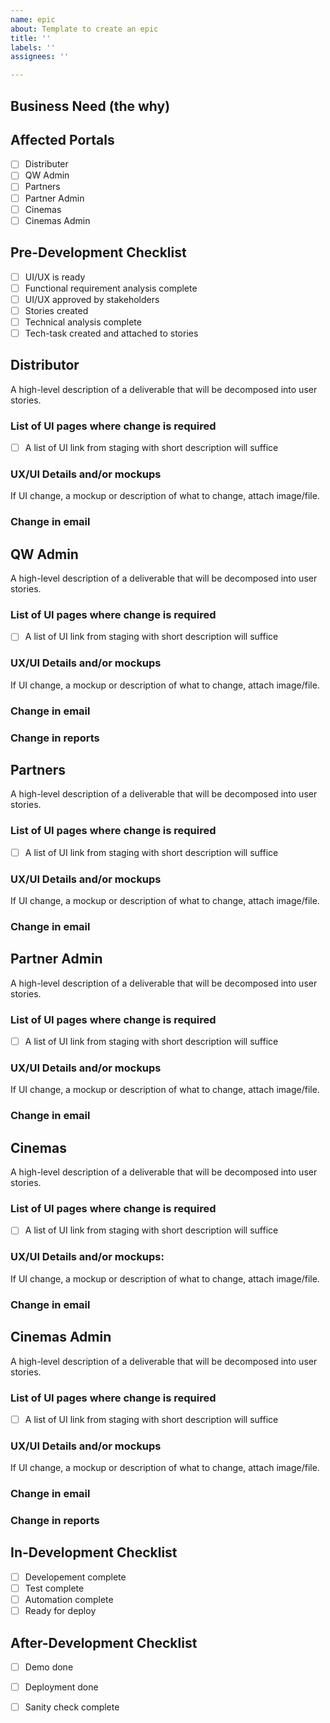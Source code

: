 ```yaml
---
name: epic
about: Template to create an epic
title: ''
labels: ''
assignees: ''

---
```


## Business Need (the why)

## Affected Portals
- [ ] Distributer
- [ ] QW Admin
- [ ] Partners
- [ ] Partner Admin
- [ ] Cinemas
- [ ] Cinemas Admin

## Pre-Development Checklist
- [ ] UI/UX is ready
- [ ] Functional requirement analysis complete
- [ ] UI/UX approved by stakeholders
- [ ] Stories created
- [ ] Technical analysis complete
- [ ] Tech-task created and attached to stories

## Distributor

A high-level description of a deliverable that will be decomposed into user stories.

### List of UI pages where change is required
- [ ] A list of UI link from staging with short description will suffice

### UX/UI Details and/or mockups
If UI change, a mockup or description of what to change, attach image/file.

### Change in email


## QW Admin

A high-level description of a deliverable that will be decomposed into user stories.

### List of UI pages where change is required
- [ ] A list of UI link from staging with short description will suffice

### UX/UI Details and/or mockups
If UI change, a mockup or description of what to change, attach image/file.

### Change in email

### Change in reports


## Partners

A high-level description of a deliverable that will be decomposed into user stories.

### List of UI pages where change is required
- [ ] A list of UI link from staging with short description will suffice

### UX/UI Details and/or mockups
If UI change, a mockup or description of what to change, attach image/file.

### Change in email


## Partner Admin

A high-level description of a deliverable that will be decomposed into user stories.

### List of UI pages where change is required
- [ ] A list of UI link from staging with short description will suffice

### UX/UI Details and/or mockups
If UI change, a mockup or description of what to change, attach image/file.

### Change in email

## Cinemas

A high-level description of a deliverable that will be decomposed into user stories.

### List of UI pages where change is required
- [ ] A list of UI link from staging with short description will suffice

### UX/UI Details and/or mockups:
If UI change, a mockup or description of what to change, attach image/file.

### Change in email

## Cinemas Admin

A high-level description of a deliverable that will be decomposed into user stories.

### List of UI pages where change is required
- [ ] A list of UI link from staging with short description will suffice

### UX/UI Details and/or mockups
If UI change, a mockup or description of what to change, attach image/file.

### Change in email

### Change in reports


## In-Development Checklist
- [ ] Developement complete
- [ ] Test complete
- [ ] Automation complete
- [ ] Ready for deploy

## After-Development Checklist
- [ ] Demo done
- [ ] Deployment done
- [ ] Sanity check complete


